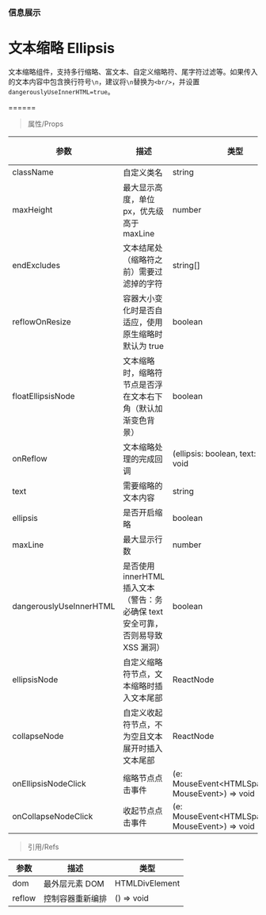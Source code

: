 ### 信息展示

# 文本缩略 Ellipsis

文本缩略组件，支持多行缩略、富文本、自定义缩略符、尾字符过滤等。如果传入的文本内容中包含换行符号`\n`，建议将`\n`替换为`<br/>`，并设置`dangerouslyUseInnerHTML=true`。

======

> 属性/Props

|参数|描述|类型|默认值|
|----------|-------------|------|------|
|className|自定义类名|string|-|
|maxHeight|最大显示高度，单位 px，优先级高于 maxLine|number|-|
|endExcludes|文本结尾处（缩略符之前）需要过滤掉的字符|string\[\]|[]|
|reflowOnResize|容器大小变化时是否自适应，使用原生缩略时默认为 true|boolean|false|
|floatEllipsisNode|文本缩略时，缩略符节点是否浮在文本右下角（默认加渐变色背景）|boolean|false|
|onReflow|文本缩略处理的完成回调|(ellipsis: boolean, text: string) =\> void|-|
|text|需要缩略的文本内容|string|必填|
|ellipsis|是否开启缩略|boolean|true|
|maxLine|最大显示行数|number|1|
|dangerouslyUseInnerHTML|是否使用 innerHTML 插入文本（警告：务必确保 text 安全可靠，否则易导致 XSS 漏洞）|boolean|false|
|ellipsisNode|自定义缩略符节点，文本缩略时插入文本尾部|ReactNode|"..."|
|collapseNode|自定义收起符节点，不为空且文本展开时插入文本尾部|ReactNode|-|
|onEllipsisNodeClick|缩略节点点击事件|(e: MouseEvent\<HTMLSpanElement, MouseEvent\>) =\> void|-|
|onCollapseNodeClick|收起节点点击事件|(e: MouseEvent\<HTMLSpanElement, MouseEvent\>) =\> void|-|

> 引用/Refs

|参数|描述|类型|
|----------|-------------|------|
|dom|最外层元素 DOM|HTMLDivElement|
|reflow|控制容器重新编排|() =\> void|
